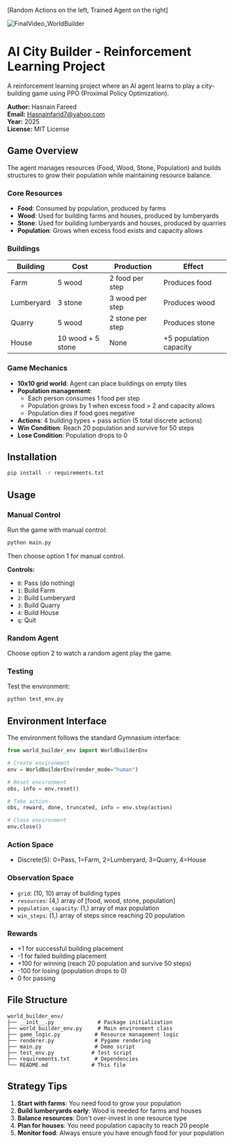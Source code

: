 [Random Actions on the left, Trained Agent on the right]

![FinalVideo_WorldBuilder](https://github.com/user-attachments/assets/f171acb6-8b54-4739-9049-e8ba847ede3a)



# AI City Builder - Reinforcement Learning Project

A reinforcement learning project where an AI agent learns to play a city-building game using PPO (Proximal Policy Optimization).

**Author:** Hasnain Fareed  
**Email:** Hasnainfarid7@yahoo.com  
**Year:** 2025  
**License:** MIT License

## Game Overview

The agent manages resources (Food, Wood, Stone, Population) and builds structures to grow their population while maintaining resource balance.

### Core Resources
- **Food**: Consumed by population, produced by farms
- **Wood**: Used for building farms and houses, produced by lumberyards
- **Stone**: Used for building lumberyards and houses, produced by quarries
- **Population**: Grows when excess food exists and capacity allows

### Buildings

| Building | Cost | Production | Effect |
|----------|------|------------|--------|
| Farm | 5 wood | 2 food per step | Produces food |
| Lumberyard | 3 stone | 3 wood per step | Produces wood |
| Quarry | 5 wood | 2 stone per step | Produces stone |
| House | 10 wood + 5 stone | None | +5 population capacity |

### Game Mechanics

- **10x10 grid world**: Agent can place buildings on empty tiles
- **Population management**: 
  - Each person consumes 1 food per step
  - Population grows by 1 when excess food > 2 and capacity allows
  - Population dies if food goes negative
- **Actions**: 4 building types + pass action (5 total discrete actions)
- **Win Condition**: Reach 20 population and survive for 50 steps
- **Lose Condition**: Population drops to 0

## Installation

```bash
pip install -r requirements.txt
```

## Usage

### Manual Control
Run the game with manual control:

```bash
python main.py
```

Then choose option 1 for manual control.

**Controls:**
- `0`: Pass (do nothing)
- `1`: Build Farm
- `2`: Build Lumberyard
- `3`: Build Quarry
- `4`: Build House
- `q`: Quit

### Random Agent
Choose option 2 to watch a random agent play the game.

### Testing
Test the environment:

```bash
python test_env.py
```

## Environment Interface

The environment follows the standard Gymnasium interface:

```python
from world_builder_env import WorldBuilderEnv

# Create environment
env = WorldBuilderEnv(render_mode="human")

# Reset environment
obs, info = env.reset()

# Take action
obs, reward, done, truncated, info = env.step(action)

# Close environment
env.close()
```

### Action Space
- Discrete(5): 0=Pass, 1=Farm, 2=Lumberyard, 3=Quarry, 4=House

### Observation Space
- `grid`: (10, 10) array of building types
- `resources`: (4,) array of [food, wood, stone, population]
- `population_capacity`: (1,) array of max population
- `win_steps`: (1,) array of steps since reaching 20 population

### Rewards
- +1 for successful building placement
- -1 for failed building placement
- +100 for winning (reach 20 population and survive 50 steps)
- -100 for losing (population drops to 0)
- 0 for passing

## File Structure

```
world_builder_env/
├── __init__.py              # Package initialization
├── world_builder_env.py     # Main environment class
├── game_logic.py           # Resource management logic
├── renderer.py             # Pygame rendering
├── main.py                 # Demo script
├── test_env.py            # Test script
├── requirements.txt        # Dependencies
└── README.md              # This file
```

## Strategy Tips

1. **Start with farms**: You need food to grow your population
2. **Build lumberyards early**: Wood is needed for farms and houses
3. **Balance resources**: Don't over-invest in one resource type
4. **Plan for houses**: You need population capacity to reach 20 people
5. **Monitor food**: Always ensure you have enough food for your population 
